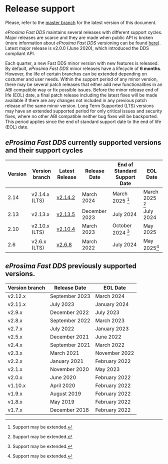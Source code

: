# Release support

Please, refer to the [master branch](https://github.com/eProsima/Fast-DDS/blob/master/RELEASE_SUPPORT.md) for the latest version of this document.

*eProsima Fast DDS* maintains several releases with different support cycles.
Major releases are scarce and they are made when public API is broken (more information about *eProsima Fast DDS* versioning can be found [here](https://github.com/eProsima/Fast-DDS/blob/master/VERSIONING.md)).
Latest major release is v2.0.0 (June 2020), which introduced the DDS compliant API.

Each quarter, a new Fast DDS minor version with new features is released.
By default, *eProsima Fast DDS* minor releases have a lifecycle of **6 months**.
However, the life of certain branches can be extended depending on costumer and user needs.
Within the support period of any minor version, there may be several patch releases that either add new functionalities in an ABI compatible way or fix possible issues.
Before the minor release end of life (EOL) date, a final patch release including the latest fixes will be made available if there are any changes not included in any previous patch release of the same minor version.
Long Term Supported (LTS) versions may have an extended supported period for only critical issues and security fixes, where no other ABI compatible neither bug fixes will be backported.
This period applies since the end of standard support date to the end of life (EOL) date.

## *eProsima Fast DDS* currently supported versions and their support cycles

|Version|Version branch|Latest Release|Release Date|End of Standard Support Date|EOL Date|
|-------|--------------|--------------|------------|----------------------------|--------|
|2.14|v2.14.x (LTS)|[v2.14.2](https://fast-dds.docs.eprosima.com/en/v2.14.2/notes/notes.html)|March 2024|March 2025 [^*]|March 2025 [^*]|
|2.13|v2.13.x|[v2.13.5](https://fast-dds.docs.eprosima.com/en/v2.13.5/notes/notes.html)|December 2023|July 2024|July 2024|
|2.10|v2.10.x (LTS)|[v2.10.4](https://fast-dds.docs.eprosima.com/en/v2.10.4/notes/notes.html)|March 2023|October 2024 [^*]|May 2025|
|2.6|v2.6.x (LTS)|[v2.6.8](https://fast-dds.docs.eprosima.com/en/v2.6.8/notes/notes.html)|March 2022|July 2024|May 2025[^*]|

[^*]: Support may be extended.

## *eProsima Fast DDS* previously supported versions.

|Version branch|Release Date|EOL Date|
|--------------|------------|--------|
|v2.12.x|September 2023|March 2024|
|v2.11.x|July 2023|January 2024|
|v2.9.x|December 2022|July 2023|
|v2.8.x|September 2022|March 2023|
|v2.7.x|July 2022|January 2023|
|v2.5.x|December 2021|June 2022|
|v2.4.x|September 2021|March 2022|
|v2.3.x|March 2021|November 2022|
|v2.2.x|January 2021|February 2022|
|v2.1.x|November 2020|May 2023|
|v2.0.x|June 2020|February 2022|
|v1.10.x|April 2020|February 2022|
|v1.9.x|August 2019|February 2022|
|v1.8.x|May 2019|February 2022|
|v1.7.x|December 2018|February 2022|
